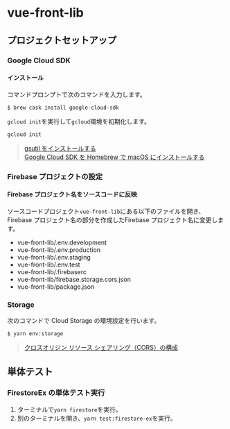 # vue-front-lib

## プロジェクトセットアップ

### Google Cloud SDK

#### インストール
コマンドプロンプトで次のコマンドを入力します。

```
$ brew cask install google-cloud-sdk
```

`gcloud init`を実行して`gcloud`環境を初期化します。

```
gcloud init
```

> [gsutil をインストールする](https://cloud.google.com/storage/docs/gsutil_install?hl=ja)  
> [Google Cloud SDK を Homebrew で macOS にインストールする](https://qiita.com/niwasawa/items/40845748659892231e04)

### Firebase プロジェクトの設定

#### Firebase プロジェクト名をソースコードに反映
ソースコードプロジェクト`vue-front-lib`にある以下のファイルを開き、Firebase プロジェクト名の部分を作成したFirebase プロジェクト名に変更します。
* vue-front-lib/.env.development
* vue-front-lib/.env.production
* vue-front-lib/.env.staging
* vue-front-lib/.env.test
* vue-front-lib/.firebaserc
* vue-front-lib/firebase.storage.cors.json
* vue-front-lib/package.json

### Storage
次のコマンドで Cloud Storage の環境設定を行います。

```
$ yarn env:storage
```

> [クロスオリジン リソース シェアリング（CORS）の構成](https://cloud.google.com/storage/docs/configuring-cors?hl=ja)

## 単体テスト

### FirestoreEx の単体テスト実行
1. ターミナルで`yarn firestore`を実行。
2. 別のターミナルを開き、`yarn test:firestore-ex`を実行。
